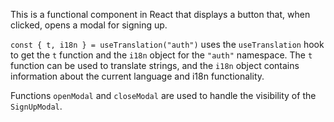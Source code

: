 This is a functional component in React that displays a button that, when clicked, opens a modal for signing up.

`const { t, i18n } = useTranslation("auth")` uses the `useTranslation` hook to get the `t` function and the `i18n` object for the `"auth"` namespace. The `t` function can be used to translate strings, and the `i18n` object contains information about the current language and i18n functionality.

Functions `openModal` and `closeModal` are used to handle the visibility of the `SignUpModal`.
